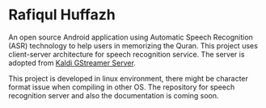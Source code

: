 # Rafiqul Huffazh
An open source Android application using Automatic Speech Recognition (ASR) technology to help users in memorizing the Quran. This project uses client-server architecture for speech recognition service. The server is adopted from [Kaldi GStreamer Server](https://github.com/alumae/kaldi-gstreamer-server).

This project is developed in linux environment, there might be character format issue when compiling in other OS. The repository for speech recognition server and also the documentation is coming soon.